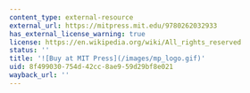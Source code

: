 ```yaml
---
content_type: external-resource
external_url: https://mitpress.mit.edu/9780262032933
has_external_license_warning: true
license: https://en.wikipedia.org/wiki/All_rights_reserved
status: ''
title: '![Buy at MIT Press](/images/mp_logo.gif)'
uid: 8f499030-754d-42cc-8ae9-59d29bf8e021
wayback_url: ''
---
```

